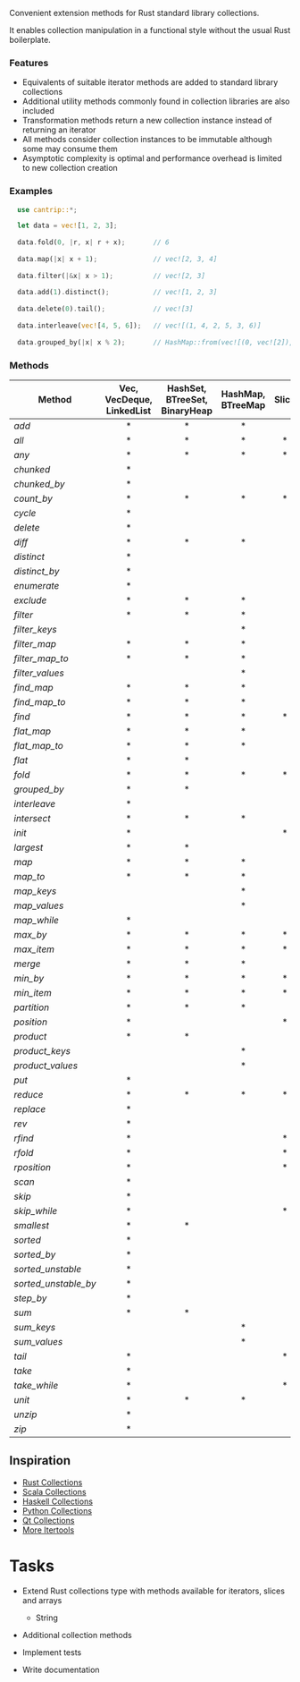 Convenient extension methods for Rust standard library collections.

It enables collection manipulation in a functional style without the usual Rust boilerplate.


### Features

- Equivalents of suitable iterator methods are added to standard library collections
- Additional utility methods commonly found in collection libraries are also included
- Transformation methods return a new collection instance instead of returning an iterator
- All methods consider collection instances to be immutable although some may consume them
- Asymptotic complexity is optimal and performance overhead is limited to new collection creation

### Examples

```rust
  use cantrip::*;

  let data = vec![1, 2, 3];
 
  data.fold(0, |r, x| r + x);       // 6
 
  data.map(|x| x + 1);              // vec![2, 3, 4]
 
  data.filter(|&x| x > 1);          // vec![2, 3]
 
  data.add(1).distinct();           // vec![1, 2, 3]
 
  data.delete(0).tail();            // vec![3]
  
  data.interleave(vec![4, 5, 6]);   // vec![(1, 4, 2, 5, 3, 6)]
 
  data.grouped_by(|x| x % 2);       // HashMap::from(vec![(0, vec![2]), (1, vec![1, 3])])
```

### Methods

| Method               | Vec, VecDeque, LinkedList | HashSet, BTreeSet, BinaryHeap | HashMap, BTreeMap | Slice |
|----------------------|:-------------------------:|:-----------------------------:|:-----------------:|:-----:|
| *add*                |             *             |               *               |         *         |       |
| *all*                |             *             |               *               |         *         |   *   |
| *any*                |             *             |               *               |         *         |   *   |
| *chunked*            |             *             |                               |                   |       |
| *chunked_by*         |             *             |                               |                   |       |
| *count_by*           |             *             |               *               |         *         |   *   |
| *cycle*              |             *             |                               |                   |       |
| *delete*             |             *             |                               |                   |       |
| *diff*               |             *             |               *               |         *         |       |
| *distinct*           |             *             |                               |                   |       |
| *distinct_by*        |             *             |                               |                   |       |
| *enumerate*          |             *             |                               |                   |       |
| *exclude*            |             *             |               *               |         *         |       |
| *filter*             |             *             |               *               |         *         |       |
| *filter_keys*        |                           |                               |         *         |       |
| *filter_map*         |             *             |               *               |         *         |       |
| *filter_map_to*      |             *             |               *               |         *         |       |
| *filter_values*      |                           |                               |         *         |       |
| *find_map*           |             *             |               *               |         *         |       |
| *find_map_to*        |             *             |               *               |         *         |       |
| *find*               |             *             |               *               |         *         |   *   |
| *flat_map*           |             *             |               *               |         *         |       |
| *flat_map_to*        |             *             |               *               |         *         |       |
| *flat*               |             *             |               *               |                   |       |
| *fold*               |             *             |               *               |         *         |   *   |
| *grouped_by*         |             *             |               *               |                   |       |
| *interleave*         |             *             |                               |                   |       |
| *intersect*          |             *             |               *               |         *         |       |
| *init*               |             *             |                               |                   |   *   |
| *largest*            |             *             |               *               |                   |       |
| *map*                |             *             |               *               |         *         |       |
| *map_to*             |             *             |               *               |         *         |       |
| *map_keys*           |                           |                               |         *         |       |
| *map_values*         |                           |                               |         *         |       |
| *map_while*          |             *             |                               |                   |       |
| *max_by*             |             *             |               *               |         *         |   *   |
| *max_item*           |             *             |               *               |         *         |   *   |
| *merge*              |             *             |               *               |         *         |       |
| *min_by*             |             *             |               *               |         *         |   *   |
| *min_item*           |             *             |               *               |         *         |   *   |
| *partition*          |             *             |               *               |         *         |       |
| *position*           |             *             |                               |                   |   *   |
| *product*            |             *             |               *               |                   |       |
| *product_keys*       |                           |                               |         *         |       |
| *product_values*     |                           |                               |         *         |       |
| *put*                |             *             |                               |                   |       |
| *reduce*             |             *             |               *               |         *         |   *   |
| *replace*            |             *             |                               |                   |       |
| *rev*                |             *             |                               |                   |       |
| *rfind*              |             *             |                               |                   |   *   |
| *rfold*              |             *             |                               |                   |   *   |
| *rposition*          |             *             |                               |                   |   *   |
| *scan*               |             *             |                               |                   |       |
| *skip*               |             *             |                               |                   |       |
| *skip_while*         |             *             |                               |                   |   *   |
| *smallest*           |             *             |               *               |                   |       |
| *sorted*             |             *             |                               |                   |       |
| *sorted_by*          |             *             |                               |                   |       |
| *sorted_unstable*    |             *             |                               |                   |       |
| *sorted_unstable_by* |             *             |                               |                   |       |
| *step_by*            |             *             |                               |                   |       |
| *sum*                |             *             |               *               |                   |       |
| *sum_keys*           |                           |                               |         *         |       |
| *sum_values*         |                           |                               |         *         |       |
| *tail*               |             *             |                               |                   |   *   |
| *take*               |             *             |                               |                   |       |
| *take_while*         |             *             |                               |                   |   *   |
| *unit*               |             *             |               *               |         *         |       |
| *unzip*              |             *             |                               |                   |       |
| *zip*                |             *             |                               |                   |       |

## Inspiration

- [Rust Collections](https://doc.rust-lang.org/std/iter/trait.Iterator.html)
- [Scala Collections](https://www.scala-lang.org/api/3.3.1/scala/collection/immutable/IndexedSeq.html)
- [Haskell Collections](https://hackage.haskell.org/package/collections-api-1.0.0.0/docs/Data-Collections.html)
- [Python Collections](https://python-reference.readthedocs.io/en/latest/docs/list/index.html)
- [Qt Collections](https://doc.qt.io/qt-6/qlist.html)
- [More Itertools](https://more-itertools.readthedocs.io/en/stable/api.html)

# Tasks

- Extend Rust collections type with methods available for iterators, slices and arrays
  - String

- Additional collection methods

- Implement tests

- Write documentation
